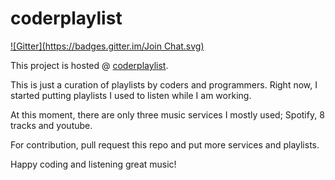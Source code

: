 coderplaylist
=============
[![Gitter](https://badges.gitter.im/Join Chat.svg)](https://gitter.im/aungthurhahein/coderplaylist?utm_source=badge&utm_medium=badge&utm_campaign=pr-badge&utm_content=badge)

This project is hosted @ <a href="http://aungthurhahein.github.io/coderplaylist">coderplaylist</a>. 


This is just a curation of playlists by coders and programmers. Right now, I started putting playlists I used to listen while I am working.

At this moment, there are only three music services I mostly used; Spotify, 8 tracks and youtube.

For contribution, pull request this repo and put more services and playlists.

Happy coding and listening great music!




